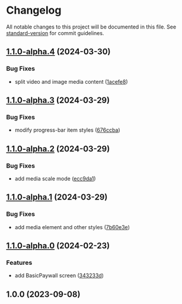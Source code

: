 # Changelog

All notable changes to this project will be documented in this file. See [standard-version](https://github.com/conventional-changelog/standard-version) for commit guidelines.

## [1.1.0-alpha.4](https://github.com/onboarding-online/node-screens-graph/compare/v1.1.0-alpha.3...v1.1.0-alpha.4) (2024-03-30)


### Bug Fixes

* split video and image media content ([1acefe8](https://github.com/onboarding-online/node-screens-graph/commit/1acefe81e74a1aaec85c960eb4c6269553b983ef))

## [1.1.0-alpha.3](https://github.com/onboarding-online/node-screens-graph/compare/v1.1.0-alpha.2...v1.1.0-alpha.3) (2024-03-29)


### Bug Fixes

* modify progress-bar item styles ([676ccba](https://github.com/onboarding-online/node-screens-graph/commit/676ccba2e1469133edb285a0c78e15d3bc8c13ea))

## [1.1.0-alpha.2](https://github.com/onboarding-online/node-screens-graph/compare/v1.1.0-alpha.1...v1.1.0-alpha.2) (2024-03-29)


### Bug Fixes

* add media scale mode ([ecc9da1](https://github.com/onboarding-online/node-screens-graph/commit/ecc9da1240cf6d94f5a429208851aa1048be1e62))

## [1.1.0-alpha.1](https://github.com/onboarding-online/node-screens-graph/compare/v1.1.0-alpha.0...v1.1.0-alpha.1) (2024-03-29)


### Bug Fixes

* add media element and other styles ([7b60e3e](https://github.com/onboarding-online/node-screens-graph/commit/7b60e3e97977c4d2fe8b098d842c0bde60ce347b))

## [1.1.0-alpha.0](https://github.com/onboarding-online/node-screens-graph/compare/v1.0.0...v1.1.0-alpha.0) (2024-02-23)


### Features

* add BasicPaywall screen ([343233d](https://github.com/onboarding-online/node-screens-graph/commit/343233d23cc231e550ca706394bf43175f927611))

## 1.0.0 (2023-09-08)
